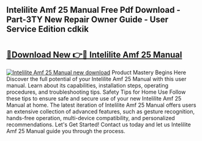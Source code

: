 ## Intelilite Amf 25 Manual Free Pdf Download - Part-3TY New Repair Owner Guide - User Service Edition cdkik

# <h2><a href="http://bc10714.oget.top/?id=Intelilite+Amf+25+Manual">🔗Download New 👉🔴 Intelilite Amf 25 Manual</a></h2>

[![Intelilite Amf 25 Manual new download](https://i.imgur.com/5g1atiW.png)](http://bc10714.oget.top/?id=Intelilite+Amf+25+Manual)
Product Mastery Begins Here Discover the full potential of your Intelilite Amf 25 Manual with this user manual. Learn about its capabilities, installation steps, operating procedures, and troubleshooting tips. Safety Tips for Home Use Follow these tips to ensure safe and secure use of your new Intelilite Amf 25 Manual at home. The latest iteration of Intelilite Amf 25 Manual offers users an extensive collection of advanced features, such as gesture recognition, hands-free operation, multi-device compatibility, and personalized recommendations. Let's Get Started! Contact us today and let us Intelilite Amf 25 Manual guide you through the process.
